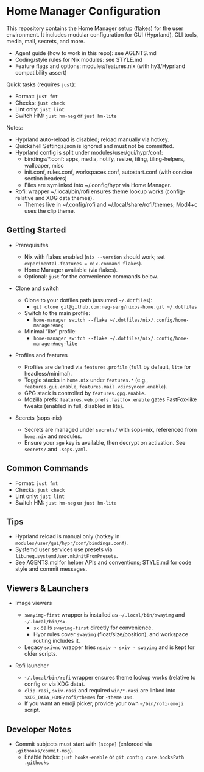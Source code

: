 # Home Manager Configuration

This repository contains the Home Manager setup (flakes) for the user environment. It includes modular configuration for GUI (Hyprland), CLI tools, media, mail, secrets, and more.

- Agent guide (how to work in this repo): see AGENTS.md
- Coding/style rules for Nix modules: see STYLE.md
- Feature flags and options: modules/features.nix (with hy3/Hyprland compatibility assert)

Quick tasks (requires `just`):
- Format: `just fmt`
- Checks: `just check`
- Lint only: `just lint`
- Switch HM: `just hm-neg` or `just hm-lite`

Notes:
- Hyprland auto-reload is disabled; reload manually via hotkey.
- Quickshell Settings.json is ignored and must not be committed.
 - Hyprland config is split under modules/user/gui/hypr/conf:
   - bindings/*.conf: apps, media, notify, resize, tiling, tiling-helpers, wallpaper, misc
   - init.conf, rules.conf, workspaces.conf, autostart.conf (with concise section headers)
   - Files are symlinked into ~/.config/hypr via Home Manager.
 - Rofi: wrapper ~/.local/bin/rofi ensures theme lookup works (config-relative and XDG data themes).
   - Themes live in ~/.config/rofi and ~/.local/share/rofi/themes; Mod4+c uses the clip theme.

## Getting Started

- Prerequisites
  - Nix with flakes enabled (`nix --version` should work; set `experimental-features = nix-command flakes`).
  - Home Manager available (via flakes).
  - Optional: `just` for the convenience commands below.

- Clone and switch
  - Clone to your dotfiles path (assumed `~/.dotfiles`):
    - `git clone git@github.com:neg-serg/nixos-home.git ~/.dotfiles`
  - Switch to the main profile:
    - `home-manager switch --flake ~/.dotfiles/nix/.config/home-manager#neg`
  - Minimal “lite” profile:
    - `home-manager switch --flake ~/.dotfiles/nix/.config/home-manager#neg-lite`

- Profiles and features
  - Profiles are defined via `features.profile` (`full` by default, `lite` for headless/minimal).
  - Toggle stacks in `home.nix` under `features.*` (e.g., `features.gui.enable`, `features.mail.vdirsyncer.enable`).
  - GPG stack is controlled by `features.gpg.enable`.
  - Mozilla prefs: `features.web.prefs.fastfox.enable` gates FastFox-like tweaks (enabled in full, disabled in lite).

- Secrets (sops-nix)
  - Secrets are managed under `secrets/` with sops-nix, referenced from `home.nix` and modules.
  - Ensure your `age` key is available, then decrypt on activation. See `secrets/` and `.sops.yaml`.

## Common Commands

- Format: `just fmt`
- Checks: `just check`
- Lint only: `just lint`
- Switch HM: `just hm-neg` or `just hm-lite`

## Tips

- Hyprland reload is manual only (hotkey in `modules/user/gui/hypr/conf/bindings.conf`).
- Systemd user services use presets via `lib.neg.systemdUser.mkUnitFromPresets`.
- See AGENTS.md for helper APIs and conventions; STYLE.md for code style and commit messages.

## Viewers & Launchers

- Image viewers
  - `swayimg-first` wrapper is installed as `~/.local/bin/swayimg` and `~/.local/bin/sx`.
    - `sx` calls `swayimg-first` directly for convenience.
    - Hypr rules cover `swayimg` (float/size/position), and workspace routing includes it.
  - Legacy `sxivnc` wrapper tries `nsxiv → sxiv → swayimg` and is kept for older scripts.

- Rofi launcher
  - `~/.local/bin/rofi` wrapper ensures theme lookup works (relative to config or via XDG data).
  - `clip.rasi`, `sxiv.rasi` and required `win/*.rasi` are linked into `$XDG_DATA_HOME/rofi/themes` for `-theme` use.
  - If you want an emoji picker, provide your own `~/bin/rofi-emoji` script.

## Developer Notes

- Commit subjects must start with `[scope]` (enforced via `.githooks/commit-msg`).
  - Enable hooks: `just hooks-enable` or `git config core.hooksPath .githooks`
